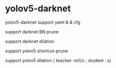 # yolov5-darknet
yolov5-darknet support yaml &amp; &amp; cfg


support darknet BN prune

support darknet dilation

support yolov5 shortcut-prune

support yolov5 dilation ( teacher: m/l/x ; student : s)
